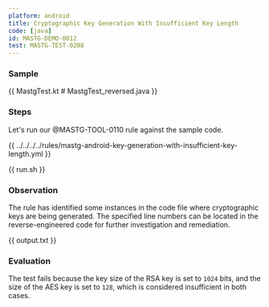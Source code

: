 ```yaml
---
platform: android
title: Cryptographic Key Generation With Insufficient Key Length
code: [java]
id: MASTG-DEMO-0012
test: MASTG-TEST-0208
---
```


### Sample

{{ MastgTest.kt # MastgTest_reversed.java }}

### Steps

Let's run our @MASTG-TOOL-0110 rule against the sample code.

{{ ../../../../rules/mastg-android-key-generation-with-insufficient-key-length.yml }}

{{ run.sh }}

### Observation

The rule has identified some instances in the code file where cryptographic keys are being generated. The specified line numbers can be located in the reverse-engineered code for further investigation and remediation.

{{ output.txt }}

### Evaluation

The test fails because the key size of the RSA key is set to `1024` bits, and the size of the AES key is set to `128`, which is considered insufficient in both cases.
